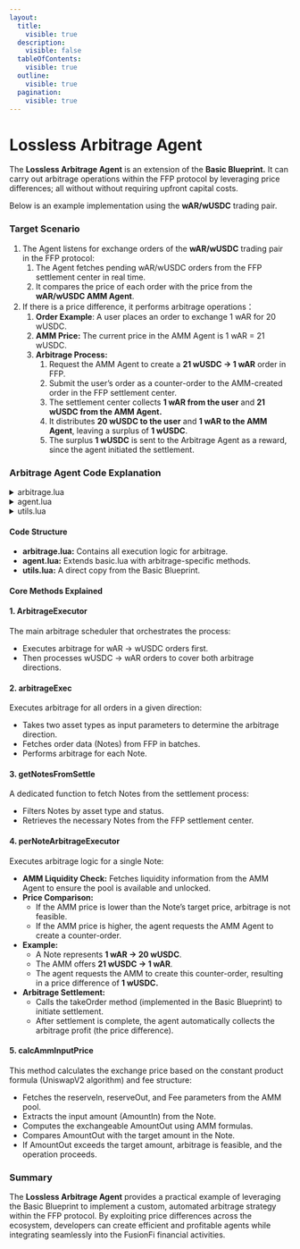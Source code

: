 ```yaml
---
layout:
  title:
    visible: true
  description:
    visible: false
  tableOfContents:
    visible: true
  outline:
    visible: true
  pagination:
    visible: true
---
```


# Lossless Arbitrage Agent

The **Lossless Arbitrage Agent** is an extension of the **Basic Blueprint.** It can carry out arbitrage operations within the FFP protocol by leveraging price differences; all without without requiring upfront capital costs.

Below is an example implementation using the **wAR/wUSDC** trading pair.

### Target Scenario

1. The Agent listens for exchange orders of the **wAR/wUSDC** trading pair in the FFP protocol:
   1. The Agent fetches pending wAR/wUSDC orders from the FFP settlement center in real time.
   2. It compares the price of each order with the price from the **wAR/wUSDC AMM Agent**.
2. If there is a price difference, it performs arbitrage operations：
   1. **Order Example**: A user places an order to exchange 1 wAR for 20 wUSDC.
   2. **AMM Price:** The current price in the AMM Agent is 1 wAR = 21 wUSDC.
   3. **Arbitrage Process:**
      1. Request the AMM Agent to create a **21 wUSDC -> 1 wAR** order in FFP.
      2. Submit the user’s order as a counter-order to the AMM-created order in the FFP settlement center.
      3. The settlement center collects **1 wAR from the user** and **21 wUSDC from the AMM Agent.**
      4. It distributes **20 wUSDC to the user** and **1 wAR to the AMM Agent**, leaving a surplus of **1 wUSDC**.
      5. The surplus **1 wUSDC** is sent to the Arbitrage Agent as a reward, since the agent initiated the settlement.

### Arbitrage Agent Code Explanation



<details>

<summary>arbitrage.lua</summary>

```lua
local json = require('json')
local utils = require('.utils')
local bint = require('.bint')(512)

ProcessCfg = {
    PageSize = '10',

    PoolPid = 'vJY-ed1Aoa0pGgQ30BcpO9ehGBu1PfNHUlwV9W8_n5A', -- wUSDC/wAR
    wUSDCPid = '7zH9dlMNoxprab9loshv3Y7WG45DOny_Vrq9KrXObdQ', -- Y
    wARPid = 'xU9zFkq3X2ZQ6olwNVvr1vUWIjc3kXTWr7xKQD6dh10' -- X
}

--[[
example-notes:
    [
        {
            "Price": 0.000023,
            "IssueDate": 1732447831435,
            "Status": "Open",
            "ID": 2303,
            "HolderAssetID": "7zH9dlMNoxprab9loshv3Y7WG45DOny_Vrq9KrXObdQ",
            "AssetID": "xU9zFkq3X2ZQ6olwNVvr1vUWIjc3kXTWr7xKQD6dh10",
            "Amount": "50000000000",
            "Issuer": "ZsXb0JKGATswuk-qRs3iV49VbTbaiaMCEPYqk6GKdW0",
            "HolderAmount": "1150000",
            "NoteID": "ssfaQ3p3Ufj1rcKj1ZXVW3aYYW2zhcfAQ8vvIkSOsD4"
        }
    ]
-- ]]
function getNotesFromSettle(assetID, holderAssetID, page)
    print('getNotesFromSettle...'..assetID)
    local res = Send({
        Target = FFP.Settle,
        Action = 'GetNotes',
        AssetID = assetID,
        HolderAssetID = holderAssetID,
        Order = 'desc',
        Status = 'Open',
        Page = tostring(page),
        PageSize = ProcessCfg.PageSize
    }).receive()
    local notes = json.decode(res.Data)
    print('got notes: '.. #notes)
    return notes
end

function getPoolInfo()
    print('getPoolInfo: ' .. ProcessCfg.PoolPid)
    local res = Send({
        Target = ProcessCfg.PoolPid,
        Action = 'Info',
    }).receive()
    if not res then
        print('Error calling Send: ')
        return {}
    end
    print('got poolInfo')
    return {
        ["Executing"] = res.Tags.Executing,
        ["PX"] = res.Tags.PX,
        ["PY"] = res.Tags.PY,
        ["X"] = res.Tags.X,
        ["Y"] = res.Tags.Y,
        ["Fee"] = res.Tags.Fee
    }
end

-- return amountOut
local function calcAmmInputPrice(amountIn, reserveIn, reserveOut, Fee)
    local amountInWithFee = bint.__mul(amountIn, bint.__sub(10000, Fee))
    local numerator = bint.__mul(amountInWithFee, reserveOut)
    local denominator = bint.__add(bint.__mul(10000, reserveIn), amountInWithFee)
    return bint.udiv(numerator, denominator)
end

-- makeOrder for amm pool
local function makeOrderForAmmPool(tokenIn, amountIn, tokenOut, amountOut)
    print('makeOrderForAmmPool...')
    local res = Send({
        Target = ProcessCfg.PoolPid,
        Action = 'MakeOrder',
        TokenIn = tokenIn,
        AmountIn = amountIn,
        TokenOut = tokenOut,
        AmountOut = amountOut
    }).receive()
    if res.Error then
        return {
            ["Error"] = res.Error
        }
    end
    local note = json.decode(res.Data)
    return {
        ['Note'] = note
    }
end

local function takeOrder(noteIDs)
    -- start Settle
    local res = Send({
        Target = ao.id,
        Action = 'FFP.TakeOrder',
        Data = json.encode(noteIDs)
    }).receive()
    if res.Error then
        return {
            ["Error"] = res.Error
        }
    end
    return {}
end

-- arbitrageExecutor
function perNoteArbitrageExecutor(note)
    local tokenIn = note.AssetID
    local amountIn = note.Amount
    local tokenOut = note.HolderAssetID
    local expectedAmountOut = note.HolderAmount

    local poolInfo = getPoolInfo()
    if poolInfo.Executing == 'true' then
        print('ammPool is executing...')
        return {
            ["Error"] = 'err_pool_executing'
        }
    end

    local reserveIn = poolInfo.PX
    local reserveOut = poolInfo.PY
    if tokenIn == poolInfo.Y then
        reserveIn, reserveOut = reserveOut, reserveIn
    end

    local amountOut = calcAmmInputPrice(bint(amountIn), bint(reserveIn), bint(reserveOut), bint(poolInfo.Fee))
    if utils.lt(amountOut, expectedAmountOut) then
        print('amount out too small')
        return {
            ['Error'] = 'amm_prices_low'
        } -- can not settle, because pool price not ok
    end

    -- could process settle
    -- makeOrder for amm pool
    local ord = makeOrderForAmmPool(tokenIn, amountIn, tokenOut, tostring(amountOut))
    if ord.Error then
        print('makeOrderForAmmPool failed: ' .. ord.Error)
        return {
            ['Error'] = ord.Error
        }
    end

    print('amm makeorder note: '.. ord.Note.NoteID)
    -- calc settle income and outcome 
    local si, so = utils.SettlerIO({ord.Note, note})
 
    if next(so) then
        print('some calc error, settlerout must be nil')
        return {
            ["Error"] = 'err_settler_out'
        }
    end
    -- take order use basic api 
    print('Taking order for NoteIDs: ' .. json.encode({ord.Note.NoteID, note.NoteID}))
    local res = takeOrder({ord.Note.NoteID, note.NoteID})
    if res.Error then
        print('take order failed: ' .. res.Error)
        return {
            ['Error'] = res.Error
        }
    end
    return {
        ['SettlerIn'] = si
    }
end

function arbitrageExec(assetID, holderAssetID)
    local page = 1
    while true do
        -- get wUSDC swap wAR notes
        local notes = getNotesFromSettle(assetID, holderAssetID, page)
        if #notes == 0 then
            print('not notes...')
            return
        end

        for _, note in ipairs(notes) do
            -- execute per note
            local res = perNoteArbitrageExecutor(note)
            if res.Error then
                print('perNoteArbitrageExecutor failed: '..res.Error..' noteID: '.. note.NoteID)
            else
                print('success arbitrage note: '.. note.NoteID .. ' settlerIn: ' .. json.encode(res.SettlerIn))
            end
        end

        if #notes < tonumber(ProcessCfg.PageSize) then
            break
        end
        page = page + 1
    end
end

function ArbitrageExecutor()
    print('start wAR-wUSDC notes arbitrage...')
    arbitrageExec(ProcessCfg.wARPid,ProcessCfg.wUSDCPid)
    print('end wAR-wUSDC pairs arbitrage...')
    print('start wUSDC-wAR notes arbitrage...')
    arbitrageExec(ProcessCfg.wUSDCPid,ProcessCfg.wARPid)
    print('end wUSDC-wAR notes arbitrage...')
end




return {
    ArbitrageExecutor = ArbitrageExecutor
}

```

</details>

<details>

<summary>agent.lua</summary>

```lua
local json = require('json')
local bint = require('.bint')(512)
local utils = require('.utils')
local agent = require('.arbAgent')

FFP = FFP or {}
-- config
FFP.Settle = FFP.Settle or 'rKpOUxssKxgfXQOpaCq22npHno6oRw66L3kZeoo_Ndk'
FFP.Version = FFP.Version or '0.31'
FFP.MaxNotesToSettle = FFP.MaxNotesToSettle or 2

-- database
FFP.Notes = FFP.Notes or {}
FFP.Settled = FFP.Settled or {}

Handlers.add('ffp.withdraw', 'FFP.Withdraw',
  function(msg)
    assert(msg.From == Owner or msg.From == ao.id, 'Only owner can withdraw')
    assert(type(msg.Token) == 'string', 'Token is required')
    assert(type(msg.Amount) == 'string', 'Amount is required')
    assert(bint.__lt(0, bint(msg.Amount)), 'Amount must be greater than 0')
    
    Send({ 
      Target = msg.Token, 
      Action = 'Transfer', 
      Quantity = msg.Amount, 
      Recipient = Owner
    })
  end
)

Handlers.add('ffp.takeOrder', 'FFP.TakeOrder',
  function(msg)
    assert(msg.From == Owner or msg.From == ao.id, 'Only owner can make order')
    
    local noteIDs = utils.getNoteIDs(msg.Data)
    if noteIDs == nil then
      msg.reply({Error = 'err_invalid_note_ids', ['X-FFP-TakeOrderID'] = msg.Id})
      return
    end
    
    if #noteIDs > FFP.MaxNotesToSettle then
      msg.reply({Error = 'err_too_many_orders', ['X-FFP-TakeOrderID'] = msg.Id})
      return
    end

    local notes = {}
    for _, noteID in ipairs(noteIDs) do
      local data = Send({Target = FFP.Settle, Action = 'GetNote', NoteID = noteID}).receive().Data
      if data == '' then
        msg.reply({Error = 'err_not_found', ['X-FFP-TakeOrderID'] = msg.Id})
        return
      end
      local note = json.decode(data)
      if note.Status ~= 'Open' then
        msg.reply({Error = 'err_not_open', ['X-FFP-TakeOrderID'] = msg.Id, Data = noteID})
        return
      end
      if note.Issuer == ao.id then
        msg.reply({Error = 'err_cannot_take_self_order', ['X-FFP-TakeOrderID'] = msg.Id, Data = noteID})
        return
      end
      if note.ExpireDate and note.ExpireDate < msg.Timestamp then
        msg.reply({Error = 'err_expired', ['X-FFP-TakeOrderID'] = msg.Id, Data = noteID})
        return
      end
      table.insert(notes, note)
    end
    
    local si, so = utils.SettlerIO(notes)
    -- todo: make sure we have enough balance

    -- start a settle session
    local res = Send({Target = FFP.Settle, Action = 'StartSettle', Version = FFP.Version, Data = json.encode(noteIDs)}).receive()
    if res.Error then
      msg.reply({Error = res.Error, ['X-FFP-TakeOrderID'] = msg.Id})     
      return
    end
   
    local settleID = res.SettleID
    FFP.Settled[settleID] = {SettleID = settleID, NoteIDs = noteIDs, Status = 'Pending'}
   
    if next(so) == nil then
      print('TakeOrder: Settler no need to transfer to settle process')
      Send({Target = FFP.Settle, Action = 'Settle', Version = FFP.Version, SettleID = settleID})
      msg.reply({SettleID = settleID})
      return
    end

    for k, v in pairs(so) do
      local amount = utils.subtract('0', v)
      Send({Target = k, Action = 'Transfer', Quantity = amount,  Recipient = FFP.Settle, 
        ['X-FFP-SettleID'] = settleID, 
        ['X-FFP-For'] = 'Settle'
      })
    end
    msg.reply({SettleID = settleID})
  end
)

Handlers.add('ffp.done',
  function(msg) 
    return (msg.Action == 'Credit-Notice') and (msg['X-FFP-For'] == 'Settled' or msg['X-FFP-For'] == 'Refund') 
  end,
  function(msg)
    if msg.Sender ~= FFP.Settle then
      print('Only settle can send settled notice')
      return
    end

    local settleID = msg['X-FFP-SettleID']
    if settleID and FFP.Settled[settleID] then
      if msg['X-FFP-For'] == 'Settled' then
        FFP.Settled[settleID].Status = 'Settled'
      else
        FFP.Settled[settleID].Status = 'Rejected'
      end
      FFP.Settled[settleID].SettledDate = msg['X-FFP-SettledDate']
      for _, noteID in ipairs(FFP.Settled[settleID].NoteIDs) do
        local data = Send({Target = FFP.Settle, Action = 'GetNote', NoteID = noteID}).receive().Data
        FFP.Notes[noteID] = json.decode(data)
      end
    else
      print('SettleID not found: ' .. settleID)
    end
  end
)

Handlers.add('ffp.getOrders', 'FFP.GetOrders',
  function (msg)
    msg.reply({Action = 'GetOrders-Notice', Data = json.encode(FFP.Notes)})
  end
)

Handlers.add('ffp.getSettled', 'FFP.GetSettled',
  function (msg)
    msg.reply({Action = 'GetSettled-Notice', Data = json.encode(FFP.Settled)})
  end
)

-- Trigger
ExecuteState = ExecuteState or 'ON'
Handlers.add(
    "CronTick",
    Handlers.utils.hasMatchingTag("Action", "Cron"), -- Send({Target=ao.id,Action='Cron'})
    function()
        print('Cron trigger arbitrage ...')
        if ExecuteState == 'ON' then
            -- find note: wUSDC swap wAR
            ExecuteState = 'OFF'
            agent.ArbitrageExecutor()
            ExecuteState = 'ON'
            print('finished..')
            agent.Withdrawal()
            print('finish withdrawal...')
        else
          print('ExecuteState is off...')
        end
    end
)
```

</details>

<details>

<summary>utils.lua</summary>

```lua
local json = require('json')
local bint = require('.bint')(512)

local mod = {
  add = function(a, b)
      return tostring(bint(a) + bint(b))
  end,
  subtract = function(a, b)
      return tostring(bint(a) - bint(b))
  end,
  toBalanceValue = function(a)
      return tostring(bint(a))
  end,
  toNumber = function(a)
      return tonumber(a)
  end,
  lt = function (a, b)
      return bint.__lt(bint(a), bint(b))
  end
}

mod.getNoteIDs = function(data)
  if string.find(data, "null") then
    return nil
  end
  
  local noteIDs, err = json.decode(data)
  if err then
    return nil
  end

  if type(noteIDs) == "string" then
    return {noteIDs}
  end

  if type(noteIDs) == "table" then
    for i = 1, #noteIDs do
      if noteIDs[i] == nil or type(noteIDs[i]) ~= "string" then
        return nil
      end
    end
    return noteIDs
  end

  return nil
end

mod.SettlerIO = function (notes)
  local settlerIn = {}
  local settlerOut = {}

  local bc = {}
  for _, note in ipairs(notes) do
      if not bc[note.AssetID] then bc[note.AssetID] = bint(0) end
      if not bc[note.HolderAssetID] then bc[note.HolderAssetID] = bint(0) end
      bc[note.AssetID] = mod.add(bc[note.AssetID], note.Amount)
      bc[note.HolderAssetID] = mod.subtract(bc[note.HolderAssetID], note.HolderAmount)
  end
  
  for k, v in pairs(bc) do
      if v == '0' then bc[k] = nil end
  end

  for k, v in pairs(bc) do
      if mod.lt(v, '0') then
          settlerOut[k] = v
      else
          settlerIn[k] = v
      end
  end

  return settlerIn, settlerOut
end
    
return mod
```

</details>

#### Code Structure

* **arbitrage.lua:** Contains all execution logic for arbitrage.
* **agent.lua:** Extends basic.lua with arbitrage-specific methods.
* **utils.lua:** A direct copy from the Basic Blueprint.

#### Core Methods Explained

#### 1. ArbitrageExecutor

The main arbitrage scheduler that orchestrates the process:

* Executes arbitrage for wAR -> wUSDC orders first.
* Then processes wUSDC -> wAR orders to cover both arbitrage directions.

#### 2. arbitrageExec

Executes arbitrage for all orders in a given direction:

* Takes two asset types as input parameters to determine the arbitrage direction.
* Fetches order data (Notes) from FFP in batches.
* Performs arbitrage for each Note.

#### 3. getNotesFromSettle

A dedicated function to fetch Notes from the settlement process:

* Filters Notes by asset type and status.
* Retrieves the necessary Notes from the FFP settlement center.

#### 4. perNoteArbitrageExecutor

Executes arbitrage logic for a single Note:

* **AMM Liquidity Check:** Fetches liquidity information from the AMM Agent to ensure the pool is available and unlocked.
* **Price Comparison:**
  * If the AMM price is lower than the Note’s target price, arbitrage is not feasible.
  * If the AMM price is higher, the agent requests the AMM Agent to create a counter-order.
* **Example:**
  * A Note represents **1 wAR -> 20 wUSDC**.
  * The AMM offers **21 wUSDC -> 1 wAR**.
  * The agent requests the AMM to create this counter-order, resulting in a price difference of **1 wUSDC.**
* **Arbitrage Settlement:**
  * Calls the takeOrder method (implemented in the Basic Blueprint) to initiate settlement.
  * After settlement is complete, the agent automatically collects the arbitrage profit (the price difference).

#### 5. calcAmmInputPrice

This method calculates the exchange price based on the constant product formula (UniswapV2 algorithm) and fee structure:

* Fetches the reserveIn, reserveOut, and Fee parameters from the AMM pool.
* Extracts the input amount (AmountIn) from the Note.
* Computes the exchangeable AmountOut using AMM formulas.
* Compares AmountOut with the target amount in the Note.
* If AmountOut exceeds the target amount, arbitrage is feasible, and the operation proceeds.

### Summary

The **Lossless Arbitrage Agent** provides a practical example of leveraging the Basic Blueprint to implement a custom, automated arbitrage strategy within the FFP protocol. By exploiting price differences across the ecosystem, developers can create efficient and profitable agents while integrating seamlessly into the FusionFi financial activities.
